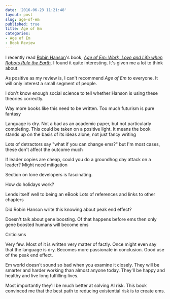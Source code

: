 ```yaml
---
date: '2016-06-23 11:21:48'
layout: post
slug: age-of-em
published: true
title: Age of Em
categories:
- Age of Em
- Book Review
---
```



I recently read [Robin Hanson](http://mason.gmu.edu/~rhanson/)'s book, [*Age of Em: Work, Love and Life when Robots Rule the Earth*](http://ageofem.com/). I found it quite interesting. It's given me a lot to think about.




As positive as my review is, I can't recommend *Age of Em* to everyone. It will only interest a small segment of people.



I don't know enough social science to tell whether Hanson is using these theories correctly.

Way more books like this need to be written. Too much futurism is pure fantasy

Language is dry. Not a bad as an academic paper, but not particularly completing. This could be taken on a positive light. It means the book stands up on the basis of its ideas alone, not just fancy writing

Lots of detractors say "what if you can change ems?" but I'm most cases, these don't affect the outcome much

If leader copies are cheap, could you do a groundhog day attack on a leader? Might need mitigation 

Section on lone developers is fascinating. 

How do holidays work? 

Lends itself well to being an eBook
Lots of references and links to other chapters

Did Robin Hanson write this knowing about peak end effect?

Doesn't talk about gene boosting. Of that happens before ems then only gene boosted humans will become ems 

Criticisms

Very few.
Most of it is written very matter of factly. Once might even say that the language is dry. Becomes more passionate in conclusion. Good use of the peak end effect.

Em world doesn't sound so bad when you examine it closely. They will be smarter and harder working than almost anyone today. They'll be happy and healthy and live long fulfilling lives.

Most importantly they'll be much better at solving AI risk. This book convinced me that the best path to reducing existential risk is to create ems.






